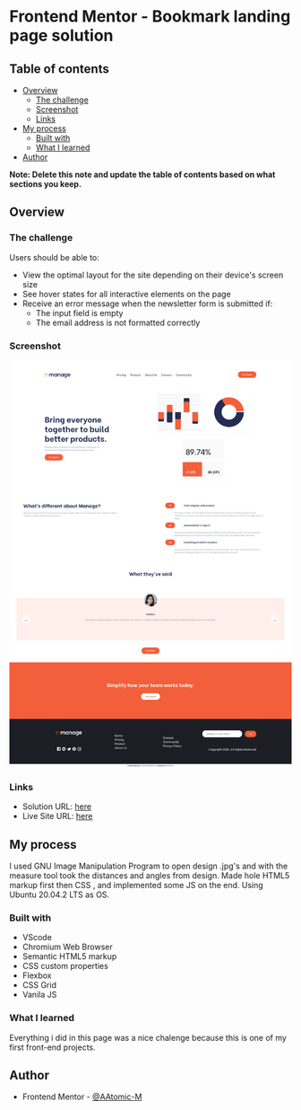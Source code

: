 # Frontend Mentor - Bookmark landing page solution

## Table of contents

- [Overview](#overview)
  - [The challenge](#the-challenge)
  - [Screenshot](#screenshot)
  - [Links](#links)
- [My process](#my-process)
  - [Built with](#built-with)
  - [What I learned](#what-i-learned)
- [Author](#author)

**Note: Delete this note and update the table of contents based on what sections you keep.**

## Overview

### The challenge

Users should be able to:

- View the optimal layout for the site depending on their device's screen size
- See hover states for all interactive elements on the page
- Receive an error message when the newsletter form is submitted if:
  - The input field is empty
  - The email address is not formatted correctly

### Screenshot

![](./screenshot.png)

### Links

- Solution URL: [here](https://github.com/AAtomic-M/manage-page-master.git)
- Live Site URL: [here](https://manage-page-frontendmentor.netlify.app/)

## My process

I used GNU Image Manipulation Program to open design .jpg's and with the measure tool took the distances and angles from design.
Made hole HTML5 markup first then CSS , and implemented some JS on the end. Using Ubuntu 20.04.2 LTS as OS.

### Built with

- VScode
- Chromium Web Browser
- Semantic HTML5 markup
- CSS custom properties
- Flexbox
- CSS Grid
- Vanila JS

### What I learned

Everything i did in this page was a nice chalenge because this is one of my first front-end projects.

## Author

- Frontend Mentor - [@AAtomic-M](https://www.frontendmentor.io/profile/AAtomic-M)
